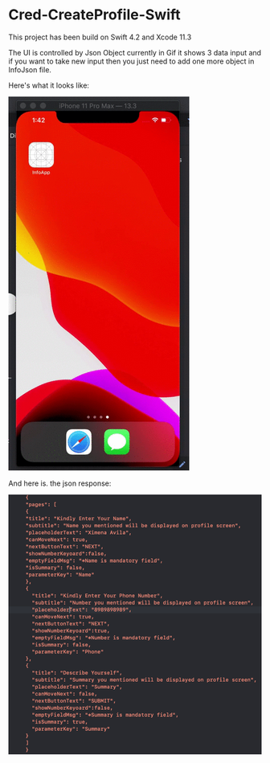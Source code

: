 # Cred-CreateProfile-Swift

This project has been build on Swift 4.2 and Xcode 11.3

The UI is controlled by Json Object currently in Gif it shows 3 data input and if you want to take new input then you just need to add one more object in InfoJson file.

Here's what it looks like:

![Output sample](https://github.com/anilg0403/Cred-CreateProfile-Swift/blob/master/InfoApp/Resource/InfoAppVideo.gif)

And here is. the json response:

![Settings](https://github.com/anilg0403/Cred-CreateProfile-Swift/blob/master/InfoApp/Resource/infoAppImage.png)

